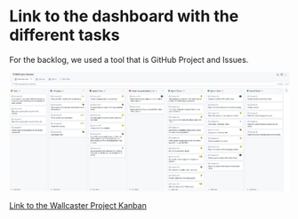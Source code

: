 # Link to the dashboard with the different tasks

For the backlog, we used a tool that is GitHub Project and Issues.

![image](assets/Kanban.png)

[Link to the Wallcaster Project Kanban](https://github.com/orgs/Wallcaster/projects/1)